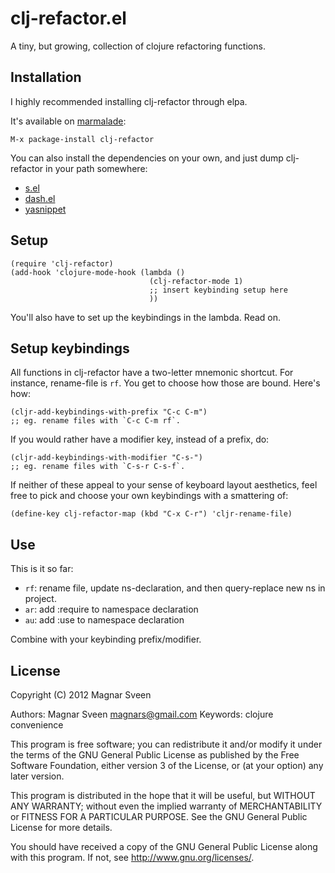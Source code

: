 # clj-refactor.el

A tiny, but growing, collection of clojure refactoring functions.

## Installation

I highly recommended installing clj-refactor through elpa.

It's available on [marmalade](http://marmalade-repo.org/):

    M-x package-install clj-refactor

You can also install the dependencies on your own, and just dump
clj-refactor in your path somewhere:

 - <a href="https://github.com/magnars/s.el">s.el</a>
 - <a href="https://github.com/magnars/dash.el">dash.el</a>
 - <a href="https://github.com/capitaomorte/yasnippet">yasnippet</a>

## Setup

    (require 'clj-refactor)
    (add-hook 'clojure-mode-hook (lambda ()
                                   (clj-refactor-mode 1)
                                   ;; insert keybinding setup here
                                   ))

You'll also have to set up the keybindings in the lambda. Read on.

## Setup keybindings

All functions in clj-refactor have a two-letter mnemonic shortcut. For
instance, rename-file is `rf`. You get to choose how those are bound.
Here's how:

    (cljr-add-keybindings-with-prefix "C-c C-m")
    ;; eg. rename files with `C-c C-m rf`.

If you would rather have a modifier key, instead of a prefix, do:

    (cljr-add-keybindings-with-modifier "C-s-")
    ;; eg. rename files with `C-s-r C-s-f`.

If neither of these appeal to your sense of keyboard layout aesthetics, feel free
to pick and choose your own keybindings with a smattering of:

    (define-key clj-refactor-map (kbd "C-x C-r") 'cljr-rename-file)

## Use

This is it so far:

 - `rf`: rename file, update ns-declaration, and then query-replace new ns in project.
 - `ar`: add :require to namespace declaration
 - `au`: add :use to namespace declaration

Combine with your keybinding prefix/modifier.

## License

Copyright (C) 2012 Magnar Sveen

Authors: Magnar Sveen <magnars@gmail.com>
Keywords: clojure convenience

This program is free software; you can redistribute it and/or modify
it under the terms of the GNU General Public License as published by
the Free Software Foundation, either version 3 of the License, or
(at your option) any later version.

This program is distributed in the hope that it will be useful,
but WITHOUT ANY WARRANTY; without even the implied warranty of
MERCHANTABILITY or FITNESS FOR A PARTICULAR PURPOSE.  See the
GNU General Public License for more details.

You should have received a copy of the GNU General Public License
along with this program.  If not, see <http://www.gnu.org/licenses/>.
